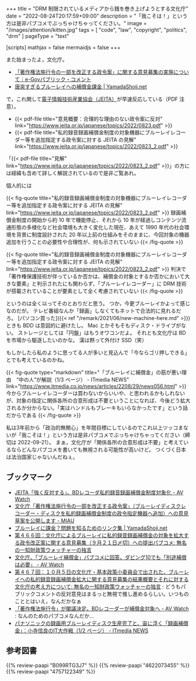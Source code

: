+++
title = "DRM 制限されているメディアから銭を巻き上げようとする文化庁"
date =  "2022-08-24T20:17:59+09:00"
description = "「我こそは！」という方は是非パブコメでぶっちゃけちゃってください。"
image = "/images/attention/kitten.jpg"
tags = [ "code", "law", "copyright", "politics", "drm" ]
pageType = "text"

[scripts]
  mathjax = false
  mermaidjs = false
+++

また始まったよ，文化庁。

- [「著作権法施行令の一部を改正する政令案」に関する意見募集の実施について｜e-Govパブリック・コメント](https://public-comment.e-gov.go.jp/servlet/Public?CLASSNAME=PCMMSTDETAIL&id=185001258&Mode=0)
- [唐突すぎるブルーレイへの補償金課金 | YamadaShoji.net](https://yamadashoji.net/?p=1035)

で，これ関して[電子情報技術産業協会（JEITA）](https://www.jeita.or.jp/)が早速反応している（PDF 注意）。

- {{< pdf-file title="意見概要：合理的な理由のない政令案に反対" link="https://www.jeita.or.jp/japanese/topics/2022/0823.pdf" >}}
- {{< pdf-file title="私的録音録画補償金制度の対象機器にブルーレイレコーダー等を追加指定する政令案に対する JEITA の見解" link="https://www.jeita.or.jp/japanese/topics/2022/0823_2.pdf" >}}

「{{< pdf-file title="見解" link="https://www.jeita.or.jp/japanese/topics/2022/0823_2.pdf" >}}」の方には経緯も含めて詳しく解説されているので是非ご覧あれ。

個人的には

{{< fig-quote title="私的録音録画補償金制度の対象機器にブルーレイレコーダー等を追加指定する政令案に対する JEITA の見解" link="https://www.jeita.or.jp/japanese/topics/2022/0823_2.pdf" >}}
録画補償金制度の開始から約 10 年で機能停止、それから 10 年が経過しコンテンツ流通形態の多様化など社会環境も大きく変化した現在、あえて 1990 年代の社会環境を背景に制度設計された 20 年以上前の仕組みをそのままに、今回対象の機器追加を行うことの必要性や合理性が、何も示されていない
{{< /fig-quote >}}

{{< fig-quote title="私的録音録画補償金制度の対象機器にブルーレイレコーダー等を追加指定する政令案に対する JEITA の見解" link="https://www.jeita.or.jp/japanese/topics/2022/0823_2.pdf" >}}
判決で「著作権保護技術が伴っているか否かは、補償金の対象とするか否かにおいて大きな要素」と判示されたにも関わらず、「ブルーレイレコーダー」に DRM 技術が搭載されていることが要素として全く考慮されていない
{{< /fig-quote >}}

というのは全く以ってそのとおりだと思う。
つか，今更ブルーレイかよって感じなのだが。
テレビ番組なんか「録画」しなくてもネットで合法的に見れるだろ。
[パソコン買った]({{< ref "/remark/2021/06/new-machine-here.md" >}})ときも BDD は意図的に避けたし。
Mac とかそもそもディスク・ドライブがない。
ストレージとしては「円盤」はもうオワコンだよ。
それとも文化庁は BD を市場から駆逐したいのかな。
漢は黙って外付け SSD（笑）

もしかしたら私のように思ってる人が多いと見込んで「今ならゴリ押しできる」とでも考えているのかね。

{{< fig-quote type="markdown" title="「ブルーレイに補償金」の筋が悪い理由　“中の人”が解説（1/3 ページ） - ITmedia NEWS" link="https://www.itmedia.co.jp/news/articles/2208/29/news056.html" >}}
今からブルーレイレコーダーは買わないからいいや、と思われるかもしれないが、対象の指定に関係各所の合意形成は不要ということになれば、今後どう拡大されるか分からない。「実はハンドルもブレーキもいらなかったです」という話だからである
{{< /fig-quote >}}

私は3年前から「政治的無関心」を年間目標にしているのでこれ以上ツッコまないが「我こそは！」という方は是非パブコメでぶっちゃけちゃってください（締切は 2022-09-21）。
まぁ，文化庁が「関係各所の合意形成は不要」と考えているならどんなパブコメを書いても無視される可能性が高いけど。
つくづく日本は法治国家じゃないんだねぇ。

## ブックマーク

- [JEITA「強く反対する」。BDレコーダ私的録音録画補償金制度対象化 - AV Watch](https://av.watch.impress.co.jp/docs/news/1434298.html)
- [文化庁「著作権法施行令の一部を改正する政令案」（ブルーレイディスクレコーダー・ディスクを私的録画補償金制度の政令指定機器へ追加）への意見草案を公開します - MIAU](https://miau.jp/ja/1047)
- [ブルーレイに課金？問題を知るためのリンク集 | YamadaShoji.net](https://yamadashoji.net/?p=1041)
- [第４６６回：文化庁によるブルーレイに私的録音録画補償金の対象を拡大する政令改正案に関する意見募集（９月２１日〆切）への提出パブコメ: 無名の一知財政策ウォッチャーの独言](https://fr-toen.cocolog-nifty.com/blog/2022/09/post-3e74c1.html)
- [文化庁、「ブルーレイ補償金」パブコメに回答。ダビング10でも「別途補償は必要」 - AV Watch](https://av.watch.impress.co.jp/docs/news/1445322.html)
- [第４６７回：１０月５日の文化庁・基本政策小委員会で出された、ブルーレイへの私的録音録画補償金拡大に関する意見募集の結果概要とそれに対する文化庁の考え方について: 無名の一知財政策ウォッチャーの独言](https://fr-toen.cocolog-nifty.com/blog/2022/10/post-6aa798.html) : どうもパブリックコメントの反対意見はまるっと無視で推し進めるらしい。いつものこととはいえ，なんだかなぁ
- [「著作権法施行令」が閣議決定。BDレコーダーが補償金対象へ - AV Watch](https://av.watch.impress.co.jp/docs/news/1449661.html) : なんのためのパブコメなんだか...
- [パナソニックの録画用ブルーレイディスク生産完了と、宙に浮く「録画補償金」：小寺信良のIT大作戦（1/2 ページ） - ITmedia NEWS](https://www.itmedia.co.jp/news/articles/2301/31/news134.html)

## 参考図書

{{% review-paapi "B099RTG3J7" %}} <!-- 著作権は文化を発展させるのか: 人権と文化コモンズ -->
{{% review-paapi "4622073455" %}} <!-- 〈海賊版〉の思想‐18世紀英国の永久コピーライト闘争 -->
{{% review-paapi "4757122349" %}} <!-- 〈反〉知的独占 -->
